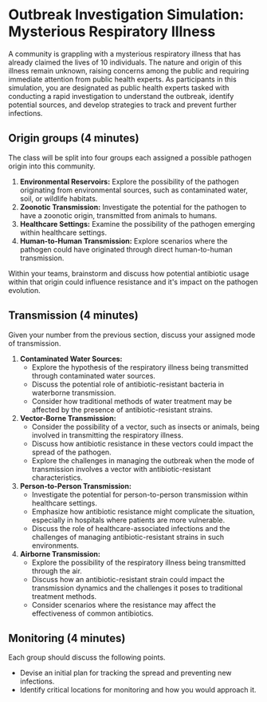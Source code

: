 # Outbreak Investigation Simulation: Mysterious Respiratory Illness

A community is grappling with a mysterious respiratory illness that has already claimed the lives of 10 individuals.
The nature and origin of this illness remain unknown, raising concerns among the public and requiring immediate attention from public health experts.
As participants in this simulation, you are designated as public health experts tasked with conducting a rapid investigation to understand the outbreak, identify potential sources, and develop strategies to track and prevent further infections.

## Origin groups  (4 minutes)

The class will be split into four groups each assigned a possible pathogen origin into this community.

1.  **Environmental Reservoirs:**
    Explore the possibility of the pathogen originating from environmental sources, such as contaminated water, soil, or wildlife habitats.
2.  **Zoonotic Transmission:**
    Investigate the potential for the pathogen to have a zoonotic origin, transmitted from animals to humans.
3.  **Healthcare Settings:**
    Examine the possibility of the pathogen emerging within healthcare settings.
4.  **Human-to-Human Transmission:**
    Explore scenarios where the pathogen could have originated through direct human-to-human transmission.

Within your teams, brainstorm and discuss how potential antibiotic usage within that origin could influence resistance and it's impact on the pathogen evolution.

<!--
Environmental Reservoirs:
    "In agricultural practices, the use of antibiotics in livestock may contribute to the development of antibiotic-resistant strains in animals, and these resistant strains could potentially end up in the environment."
    "Contaminated water sources could harbor bacteria exposed to antibiotics, leading to the evolution of antibiotic resistance in the pathogen."

Zoonotic Transmission:
    "The use of antibiotics in veterinary medicine might select for antibiotic-resistant strains in animals, increasing the likelihood of zoonotic transmission to humans."
    "Deforestation and habitat destruction may force wildlife into closer contact with human populations, increasing the risk of transmitting antibiotic-resistant pathogens."

Healthcare Settings:
    "Overprescription of antibiotics in healthcare settings can exert selective pressure, promoting the development of antibiotic-resistant strains within hospitals."
    "Poor infection control practices may facilitate the spread of antibiotic-resistant pathogens within healthcare environments, impacting the evolution of the pathogen."

Human-to-Human Transmission:
    "International travel allows for the rapid spread of antibiotic-resistant strains, creating a global challenge for controlling the evolution of pathogens."
    "In crowded environments, such as airports or urban areas, the close proximity of individuals can enhance the transmission of antibiotic-resistant pathogens, influencing their evolution."
-->

## Transmission (4 minutes)

Given your number from the previous section, discuss your assigned mode of transmission.

1.  **Contaminated Water Sources:**
    -   Explore the hypothesis of the respiratory illness being transmitted through contaminated water sources.
    -   Discuss the potential role of antibiotic-resistant bacteria in waterborne transmission.
    -   Consider how traditional methods of water treatment may be affected by the presence of antibiotic-resistant strains.
2.  **Vector-Borne Transmission:**
    -   Consider the possibility of a vector, such as insects or animals, being involved in transmitting the respiratory illness.
    -   Discuss how antibiotic resistance in these vectors could impact the spread of the pathogen.
    -   Explore the challenges in managing the outbreak when the mode of transmission involves a vector with antibiotic-resistant characteristics.
3.  **Person-to-Person Transmission:**
    -   Investigate the potential for person-to-person transmission within healthcare settings.
    -   Emphasize how antibiotic resistance might complicate the situation, especially in hospitals where patients are more vulnerable.
    -   Discuss the role of healthcare-associated infections and the challenges of managing antibiotic-resistant strains in such environments.
4.  **Airborne Transmission:**
    -   Explore the possibility of the respiratory illness being transmitted through the air.
    -   Discuss how an antibiotic-resistant strain could impact the transmission dynamics and the challenges it poses to traditional treatment methods.
    -   Consider scenarios where the resistance may affect the effectiveness of common antibiotics.

<!--
Group 1: Contaminated Water Sources and Antibiotic Resistance:

    Answer: Antibiotic-resistant bacteria in water may originate from agricultural runoff containing animal waste treated with antibiotics, leading to contamination of water sources.
    Answer: Discuss the potential for antibiotic-resistant bacteria to enter water bodies through industrial discharges, emphasizing the role of improper disposal practices.
    Answer: Consider the reduced efficacy of traditional water treatment methods like chlorination in eliminating antibiotic-resistant strains, leading to challenges in ensuring safe drinking water.

Group 2: Vector-Borne Transmission with Antibiotic Resistance in Vectors:

    Answer: Investigate the role of mosquitoes or ticks as vectors carrying antibiotic-resistant strains, possibly acquired from feeding on animals treated with antibiotics.
    Answer: Discuss the impact of antibiotic use in veterinary practices on the development of antibiotic resistance in animals, subsequently affecting vectors involved in the outbreak.
    Answer: Explore challenges in vector control strategies, such as insecticides, when dealing with vectors that have developed resistance to commonly used chemicals.

Group 3: Person-to-Person Transmission in Healthcare Settings:

    Answer: Examine the spread of antibiotic-resistant strains in healthcare settings due to overprescription and overuse of antibiotics, leading to nosocomial infections.
    Answer: Discuss how compromised immunity in hospitalized patients, coupled with antibiotic-resistant strains, increases the risk of severe infections and transmission.
    Answer: Explore the role of medical devices and invasive procedures in facilitating the transmission of antibiotic-resistant strains among patients, highlighting the importance of stringent infection control measures.

Group 4: Airborne Transmission:

    Answer: Investigate how crowded living conditions contribute to the airborne transmission of the respiratory illness, with antibiotic resistance influencing the persistence and virulence of the pathogen.
    Answer: Discuss how respiratory procedures, such as intubation or ventilation, may aerosolize antibiotic-resistant strains, increasing the risk of airborne transmission in healthcare settings.
    Answer: Explore scenarios where the airborne transmission poses challenges in implementing traditional infection control measures, especially when dealing with antibiotic-resistant strains that may evade common treatments.
-->

## Monitoring (4 minutes)

Each group should discuss the following points.

-   Devise an initial plan for tracking the spread and preventing new infections.
-   Identify critical locations for monitoring and how you would approach it.

<!--
Environmental Reservoirs:
    "Implement regular testing of water sources in the community for the presence of the pathogen and antibiotic-resistant strains. Focus on agricultural areas where runoff may contribute to contamination."
    "Establish monitoring programs in wildlife habitats to track the prevalence of the pathogen. Collaborate with environmental agencies to regulate antibiotic use in agriculture to minimize environmental reservoirs."
    "Incorporate genomic sequencing to analyze bacterial genomes in contaminated water and soil samples. This will help identify specific strains, trace their origins, and understand the genetic mechanisms behind antibiotic resistance."
    "Collaborate with research institutions to integrate advanced genomic techniques in monitoring wildlife habitats. Genomic sequencing can offer insights into the diversity and evolution of the pathogen, aiding in targeted environmental management."

Zoonotic Transmission:
    "Set up surveillance in areas with a high interaction between humans and animals, such as markets or areas with wildlife habitats. Screen animals for the presence of the pathogen and antibiotic resistance."
    "Implement strict regulations on antibiotic use in veterinary medicine and conduct regular audits to ensure compliance. Focus monitoring efforts on areas with a history of zoonotic transmission."
    "Integrate genomic surveillance in monitoring animal populations in areas prone to zoonotic transmission. Sequencing the pathogen's genome allows for real-time tracking, aiding in the identification of potential reservoirs and hotspots."
    "Utilize genomic sequencing to compare strains in humans and animals, enabling a more comprehensive understanding of the transmission dynamics. This information can inform targeted interventions and help prevent the spread of antibiotic-resistant variants."

Healthcare Settings:
    "Implement robust infection control measures within healthcare facilities, including regular screening of patients and healthcare workers for the pathogen. Emphasize proper antibiotic stewardship to minimize resistance development."
    "Establish a system for tracking patient movement within healthcare settings to identify potential sources of transmission. Conduct regular environmental monitoring in hospitals to detect the presence of the pathogen."
    "Implement routine genomic screening of pathogens within healthcare facilities to quickly identify and characterize the strains responsible for infections. This approach facilitates early intervention and the implementation of tailored treatment strategies."
    "Leverage genomic data to track the movement of the pathogen within healthcare settings. This can help identify transmission chains, enabling timely isolation measures and reducing the risk of nosocomial spread."

Human-to-Human Transmission:
    "Implement screening measures at international travel hubs, such as airports and border crossings, to identify and isolate individuals carrying the pathogen. Collaborate with global health organizations to share information and coordinate efforts."
    "Focus on crowded environments by implementing public health campaigns to promote hygiene practices and social distancing. Conduct widespread testing in densely populated areas to identify and isolate infected individuals."
    "Incorporate genomic sequencing in international travel screening protocols to quickly identify and trace the origin of infections. This data can inform travel restrictions and aid in global coordination."
    "Implement large-scale genomic surveillance in densely populated areas to understand the dynamics of human-to-human transmission. This approach allows for targeted interventions, including contact tracing and effective quarantine measures."
-->
